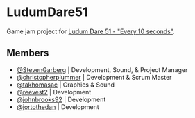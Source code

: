 # LudumDare51
Game jam project for [Ludum Dare 51 - "Every 10 seconds"](https://ldjam.com/events/ludum-dare/51).

## Members
- [@StevenGarberg](https://github.com/StevenGarberg) | Development, Sound, & Project Manager
- [@christopherplummer](https://github.com/christopherplummer) | Development & Scrum Master
- [@takhomasac](https://github.com/takhomasac) | Graphics & Sound
- [@reevest2](https://github.com/reevest2) | Development
- [@johnbrooks92](https://github.com/johnbrooks92) | Development
- [@jortothedan](https://github.com/jortothedan) | Development
